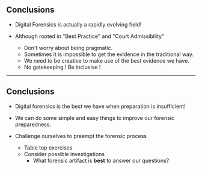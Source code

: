 <!-- .slide: class="content" -->

## Conclusions

* Digital Forensics is actually a rapidly evolving field!

* Although rooted in "Best Practice" and "Court Admissibility"
   * Don't worry about being pragmatic.
   * Sometimes it is impossible to get the evidence in the traditional way.
   * We need to be creative to make use of the best evidence we have.
   * No gatekeeping ! Be inclusive !

---

<!-- .slide: class="content" -->

## Conclusions

* Digital forensics is the best we have when preparation is
  insufficient!

* We can do some simple and easy things to improve our forensic
  preparedness.

* Challenge ourselves to preempt the forensic process
  * Table top exercises
  * Consider possible investigations
     * What forensic artifact is **best** to answer our questions?
